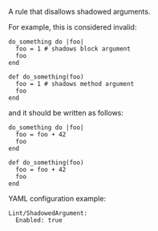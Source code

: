 A rule that disallows shadowed arguments.

For example, this is considered invalid:

```
do_something do |foo|
  foo = 1 # shadows block argument
  foo
end

def do_something(foo)
  foo = 1 # shadows method argument
  foo
end
```

and it should be written as follows:

```
do_something do |foo|
  foo = foo + 42
  foo
end

def do_something(foo)
  foo = foo + 42
  foo
end
```

YAML configuration example:

```
Lint/ShadowedArgument:
  Enabled: true
```
